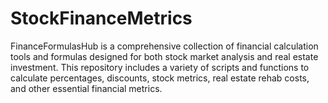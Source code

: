 # StockFinanceMetrics
FinanceFormulasHub is a comprehensive collection of financial calculation tools and formulas designed for both stock market analysis and real estate investment. This repository includes a variety of scripts and functions to calculate percentages, discounts, stock metrics, real estate rehab costs, and other essential financial metrics.
